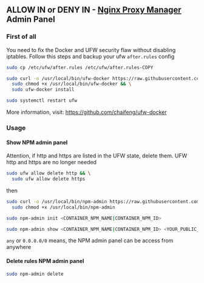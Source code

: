## ALLOW IN or DENY IN - [Nginx Proxy Manager](https://nginxproxymanager.com) Admin Panel

### First of all

You need to fix the Docker and UFW security flaw without disabling iptables. Follow this steps and backup your ufw `after.rules` config

```bash
sudo cp /etc/ufw/after.rules /etc/ufw/after.rules-COPY
```
```bash
sudo curl -o /usr/local/bin/ufw-docker https://raw.githubusercontent.com/chaifeng/ufw-docker/master/ufw-docker && \
  sudo chmod +x /usr/local/bin/ufw-docker && \
  sudo ufw-docker install
```
```bash
sudo systemctl restart ufw
```

More information, visit: https://github.com/chaifeng/ufw-docker

### Usage

#### Show NPM admin panel

Attention, if http and https are listed in the UFW state, delete them. UFW http and https are no longer needed

```bash
sudo ufw allow delete http && \
  sudo ufw allow delete https
```
then

```bash
sudo curl -o /usr/local/bin/npm-admin https://raw.githubusercontent.com/ryhkml/npm-admin/main/npm-admin && \
  sudo chmod +x /usr/local/bin/npm-admin
```
```bash
sudo npm-admin init <CONTAINER_NPM_NAME|CONTAINER_NPM_ID>
```
```bash
sudo npm-admin show <CONTAINER_NPM_NAME|CONTAINER_NPM_ID> <YOUR_PUBLIC_IP|CIDR|any>
```
`any` or `0.0.0.0/0` means, the NPM admin panel can be access from anywhere

#### Delete rules NPM admin panel
```bash
sudo npm-admin delete
```